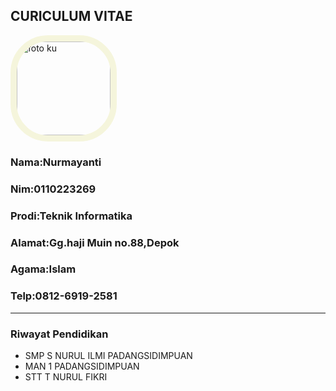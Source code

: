 <!DOCTYPE html>
<html>
  <head>
    <title>CV Nurmayanti</title>
  </head>
  <body>
    <h2>CURICULUM VITAE</h2>
    <img style="border:10px solid beige; border-radius: 60px;"src="meng.jpg" alt="foto ku" width="150">
    <h3>Nama:Nurmayanti</h3>
    <h3>Nim:0110223269</h3>
    <h3>Prodi:Teknik Informatika</h3>
    <h3>Alamat:Gg.haji Muin no.88,Depok</h3>
    <h3>Agama:Islam</h3>
    <h3> Telp:0812-6919-2581</h3>
    <hr>
    <h3>Riwayat Pendidikan</h3>
    <ul>
      <li>SMP S NURUL ILMI PADANGSIDIMPUAN</li>
      <li>MAN 1 PADANGSIDIMPUAN</li>
      <li>STT T NURUL FIKRI</li>
    </ul>
  </body>
</html>